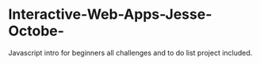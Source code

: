# Interactive-Web-Apps-Jesse-Octobe-
Javascript intro for beginners all challenges and to do list project included.

